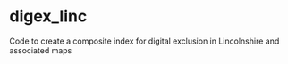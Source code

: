 # digex_linc
Code to create a composite index for digital exclusion in Lincolnshire and associated maps
